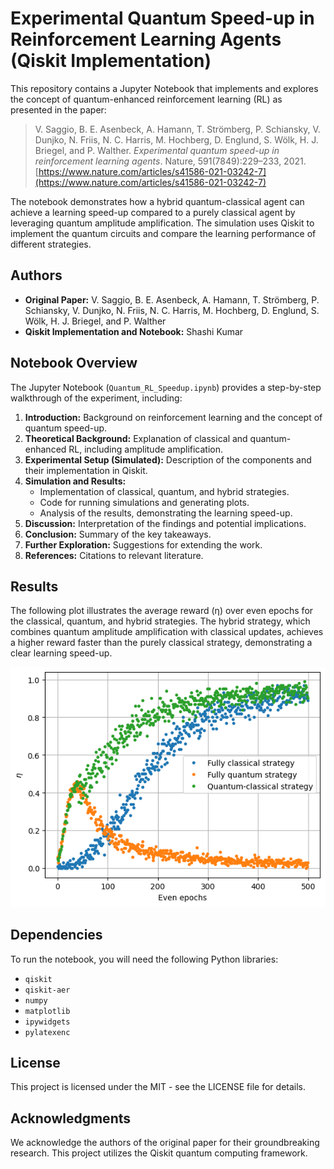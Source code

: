       
# Experimental Quantum Speed-up in Reinforcement Learning Agents (Qiskit Implementation)

This repository contains a Jupyter Notebook that implements and explores the concept of quantum-enhanced reinforcement learning (RL) as presented in the paper:

> V. Saggio, B. E. Asenbeck, A. Hamann, T. Strömberg, P. Schiansky, V. Dunjko, N. Friis, N. C. Harris, M. Hochberg, D. Englund, S. Wölk, H. J. Briegel, and P. Walther. *Experimental quantum speed-up in reinforcement learning agents*. Nature, 591(7849):229–233, 2021.
> [https://www.nature.com/articles/s41586-021-03242-7](https://www.nature.com/articles/s41586-021-03242-7)

The notebook demonstrates how a hybrid quantum-classical agent can achieve a learning speed-up compared to a purely classical agent by leveraging quantum amplitude amplification. The simulation uses Qiskit to implement the quantum circuits and compare the learning performance of different strategies.

## Authors

*   **Original Paper:** V. Saggio, B. E. Asenbeck, A. Hamann, T. Strömberg, P. Schiansky, V. Dunjko, N. Friis, N. C. Harris, M. Hochberg, D. Englund, S. Wölk, H. J. Briegel, and P. Walther
*   **Qiskit Implementation and Notebook:** Shashi Kumar

## Notebook Overview

The Jupyter Notebook (`Quantum_RL_Speedup.ipynb`) provides a step-by-step walkthrough of the experiment, including:

1. **Introduction:** Background on reinforcement learning and the concept of quantum speed-up.
2. **Theoretical Background:** Explanation of classical and quantum-enhanced RL, including amplitude amplification.
3. **Experimental Setup (Simulated):** Description of the components and their implementation in Qiskit.
4. **Simulation and Results:**
    *   Implementation of classical, quantum, and hybrid strategies.
    *   Code for running simulations and generating plots.
    *   Analysis of the results, demonstrating the learning speed-up.
5. **Discussion:** Interpretation of the findings and potential implications.
6. **Conclusion:** Summary of the key takeaways.
7. **Further Exploration:** Suggestions for extending the work.
8. **References:** Citations to relevant literature.

## Results

The following plot illustrates the average reward (η) over even epochs for the classical, quantum, and hybrid strategies. The hybrid strategy, which combines quantum amplitude amplification with classical updates, achieves a higher reward faster than the purely classical strategy, demonstrating a clear learning speed-up.

![Plot of Average Reward vs. Even Epochs](result.png)

## Dependencies

To run the notebook, you will need the following Python libraries:

*   `qiskit`
*   `qiskit-aer`
*   `numpy`
*   `matplotlib`
*   `ipywidgets`
*   `pylatexenc`

## License

This project is licensed under the  MIT - see the LICENSE file for details.

## Acknowledgments

We acknowledge the authors of the original paper for their groundbreaking research.
This project utilizes the Qiskit quantum computing framework.
